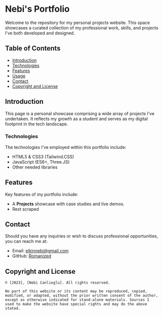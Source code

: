 # Nebi's Portfolio

Welcome to the repository for my personal projects website. This space showcases a curated collection of my professional work, skills, and projects I've both developed and designed.

## Table of Contents

- [Introduction](#introduction)
- [Technologies](#technologies)
- [Features](#features)
- [Usage](#usage)
- [Contact](#contact)
- [Copyright and License](#copyright-and-license)

## Introduction

This page is a personal showcase comprising a wide array of projects I've undertaken. It reflects my growth as a student and serves as my digital footprint in the tech landscape.

### Technologies

The technologies I've employed within this portfolio include:

- HTML5 & CSS3 (Tailwind.CSS)
- JavaScript (ES6+, Three.JS)
- Other needed libraries

## Features

Key features of my portfolio include:

- A **Projects** showcase with case studies and live demos.
- Rest scraped

## Contact

Should you have any inquiries or wish to discuss professional opportunities, you can reach me at:

- Email: [elkinnebi@gmail.com](mailto:elkinnebi@gmail.com)
- GitHub: [Romanized](https://github.com/romanized)

## Copyright and License

```plaintext
© [2023], [Nebi Canlioglu]. All rights reserved.

No part of this website or its content may be reproduced, copied, modified, or adapted, without the prior written consent of the author, except as otherwise indicated for stand-alone materials. Sources I used to make the website have special rights and may do the above stated.
